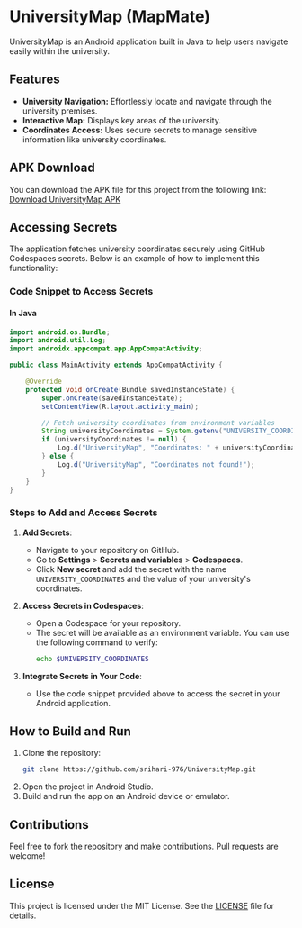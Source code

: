 
# UniversityMap (MapMate)

UniversityMap is an Android application built in Java to help users navigate easily within the university. 

## Features

- **University Navigation:** Effortlessly locate and navigate through the university premises.
- **Interactive Map:** Displays key areas of the university.
- **Coordinates Access:** Uses secure secrets to manage sensitive information like university coordinates.

## APK Download

You can download the APK file for this project from the following link:  
[Download UniversityMap APK](https://github.com/srihari-976/UniversityMap/raw/main/UniversityMap.apk)

## Accessing Secrets

The application fetches university coordinates securely using GitHub Codespaces secrets. Below is an example of how to implement this functionality:

### Code Snippet to Access Secrets

#### In Java

```java
import android.os.Bundle;
import android.util.Log;
import androidx.appcompat.app.AppCompatActivity;

public class MainActivity extends AppCompatActivity {

    @Override
    protected void onCreate(Bundle savedInstanceState) {
        super.onCreate(savedInstanceState);
        setContentView(R.layout.activity_main);

        // Fetch university coordinates from environment variables
        String universityCoordinates = System.getenv("UNIVERSITY_COORDINATES");
        if (universityCoordinates != null) {
            Log.d("UniversityMap", "Coordinates: " + universityCoordinates);
        } else {
            Log.d("UniversityMap", "Coordinates not found!");
        }
    }
}
```

### Steps to Add and Access Secrets

1. **Add Secrets**:  
   - Navigate to your repository on GitHub.  
   - Go to **Settings** > **Secrets and variables** > **Codespaces**.  
   - Click **New secret** and add the secret with the name `UNIVERSITY_COORDINATES` and the value of your university's coordinates.

2. **Access Secrets in Codespaces**:  
   - Open a Codespace for your repository.  
   - The secret will be available as an environment variable. You can use the following command to verify:  
     ```bash
     echo $UNIVERSITY_COORDINATES
     ```

3. **Integrate Secrets in Your Code**:  
   - Use the code snippet provided above to access the secret in your Android application.  

## How to Build and Run

1. Clone the repository:
   ```bash
   git clone https://github.com/srihari-976/UniversityMap.git
   ```
2. Open the project in Android Studio.
3. Build and run the app on an Android device or emulator.

## Contributions

Feel free to fork the repository and make contributions. Pull requests are welcome!

## License

This project is licensed under the MIT License. See the [LICENSE](LICENSE) file for details.
